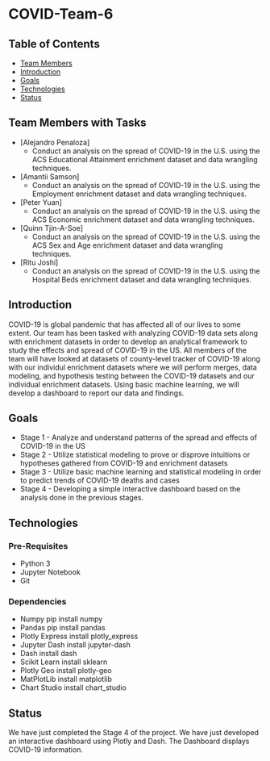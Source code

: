 # COVID-Team-6
## Table of Contents
* [Team Members](#team-members)
* [Introduction](#introduction)
* [Goals](#goals)
* [Technologies](#technologies)
* [Status](#status)
## Team Members with Tasks
* [Alejandro Penaloza]
  * Conduct an analysis on the spread of COVID-19 in the U.S. using the ACS Educational Attainment enrichment dataset and data wrangling techniques.
* [Amantii Samson]
  * Conduct an analysis on the spread of COVID-19 in the U.S. using the Employment enrichment dataset and data wrangling techniques.
* [Peter Yuan]
   * Conduct an analysis on the spread of COVID-19 in the U.S. using the ACS Economic enrichment dataset and data wrangling techniques.
* [Quinn Tjin-A-Soe]
  * Conduct an analysis on the spread of COVID-19 in the U.S. using the ACS Sex and Age enrichment dataset and data wrangling techniques.
* [Ritu Joshi]
  * Conduct an analysis on the spread of COVID-19 in the U.S. using the Hospital Beds enrichment dataset and data wrangling techniques.
## Introduction
COVID-19 is global pandemic that has affected all of our lives to some extent. Our team has been tasked with analyzing COVID-19 data sets along with enrichment datasets in order to develop an analytical framework to study the effects and spread of COVID-19 in the US. All members of the team will have looked at datasets of county-level tracker of COVID-19 along with our individul enrichment datasets where we will perform merges, data modeling, and hypothesis testing between the COVID-19 datasets and our individual enrichment datasets. Using basic machine learning, we will develop a dashboard to report our data and findings.
## Goals
* Stage 1 - Analyze and understand patterns of the spread and effects of COVID-19 in the US
* Stage 2 - Utilize statistical modeling to prove or disprove intuitions or hypotheses gathered from COVID-19 and enrichment datasets
* Stage 3 - Utilize basic machine learning and statistical modeling in order to predict trends of COVID-19 deaths and cases
* Stage 4 - Developing a simple interactive dashboard based on the analysis done in the previous stages.
## Technologies
### Pre-Requisites
* Python 3
* Jupyter Notebook
* Git
### Dependencies
* Numpy pip install numpy
* Pandas pip install pandas
* Plotly Express install plotly_express
* Jupyter Dash install jupyter-dash
* Dash install dash
* Scikit Learn install sklearn
* Plotly Geo install plotly-geo
* MatPlotLib install matplotlib
* Chart Studio install chart_studio

## Status
We have just completed the Stage 4 of the project. We have just developed an interactive dashboard using Plotly and Dash. The Dashboard displays COVID-19 information.  
